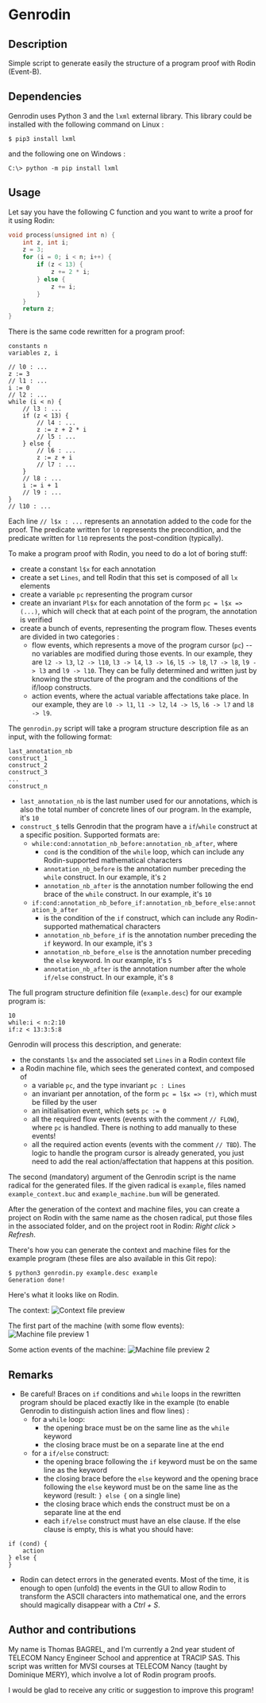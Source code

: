 # Genrodin

## Description

Simple script to generate easily the structure of a program proof with Rodin (Event-B).

## Dependencies

Genrodin uses Python 3 and the `lxml` external library. This library could be installed with the following command on Linux :
```
$ pip3 install lxml
```
and the following one on Windows :
```
C:\> python -m pip install lxml
```

## Usage

Let say you have the following C function and you want to write a proof for it using Rodin:
```c
void process(unsigned int n) {
    int z, int i;
    z = 3;
    for (i = 0; i < n; i++) {
        if (z < 13) {
            z += 2 * i;
        } else {
            z += i;
        }
    }
    return z;
}
```

There is the same code rewritten for a program proof:
```
constants n
variables z, i

// l0 : ...
z := 3
// l1 : ...
i := 0
// l2 : ...
while (i < n) {
    // l3 : ...
    if (z < 13) {
        // l4 : ...
        z := z + 2 * i
        // l5 : ...
    } else {
        // l6 : ...
        z := z + i
        // l7 : ...
    }
    // l8 : ...
    i := i + 1
    // l9 : ...
}
// l10 : ...
```

Each line `// l$x : ...` represents an annotation added to the code for the proof. The predicate written for `l0` represents the precondition, and the predicate written for `l10` represents the post-condition (typically).

To make a program proof with Rodin, you need to do a lot of boring stuff:
+ create a constant `l$x` for each annotation
+ create a set `Lines`, and tell Rodin that this set is composed of all `lx` elements
+ create a variable `pc` representing the program cursor
+ create an invariant `Pl$x` for each annotation of the form `pc = l$x => (...)`, which will check that at each point of the program, the annotation is verified
+ create a bunch of events, representing the program flow. Theses events are divided in two categories :
    - flow events, which represents a move of the program cursor (`pc`) -- no variables are modified during those events. In our example, they are `l2 -> l3`, `l2 -> l10`, `l3 -> l4`, `l3 -> l6`, `l5 -> l8`, `l7 -> l8`, `l9 -> l3` and `l9 -> l10`. They can be fully determined and written just by knowing the structure of the program and the conditions of the if/loop constructs.
    - action events, where the actual variable affectations take place. In our example, they are `l0 -> l1`, `l1 -> l2`, `l4 -> l5`, `l6 -> l7` and `l8 -> l9`.

The `genrodin.py` script will take a program structure description file as an input, with the following format:
```
last_annotation_nb
construct_1
construct_2
construct_3
...
construct_n
```

+ `last_annotation_nb` is the last number used for our annotations, which is also the total number of concrete lines of our program. In the example, it's `10`
+ `construct_$` tells Genrodin that the program have a `if`/`while` construct at a specific position. Supported formats are:
    - `while:cond:annotation_nb_before:annotation_nb_after`, where
        * `cond` is the condition of the `while` loop, which can include any Rodin-supported mathematical characters
        * `annotation_nb_before` is the annotation number preceding the `while` construct. In our example, it's `2`
        * `annotation_nb_after` is the annotation number following the end brace of the `while` construct. In our example, it's `10`
    - `if:cond:annotation_nb_before_if:annotation_nb_before_else:annotation_b_after`
        * is the condition of the `if` construct, which can include any Rodin-supported mathematical characters
        * `annotation_nb_before_if` is the annotation number preceding the `if` keyword. In our example, it's `3`
        * `annotation_nb_before_else` is the annotation number preceding the `else` keyword. In our example, it's `5`
        * `annotation_nb_after` is the annotation number after the whole `if/else` construct. In our example, it's `8`

The full program structure definition file (`example.desc`) for our example program is:
```
10
while:i < n:2:10
if:z < 13:3:5:8
```

Genrodin will process this description, and generate:
+ the constants `l$x` and the associated set `Lines` in a Rodin context file
+ a Rodin machine file, which sees the generated context, and composed of
    - a variable `pc`, and the type invariant `pc : Lines`
    - an invariant per annotation, of the form `pc = l$x => (⊤)`, which must be filled by the user
    - an initialisation event, which sets `pc := 0`
    - all the required flow events (events with the comment `// FLOW`), where `pc` is handled. There is nothing to add manually to these events!
    - all the required action events (events with the comment `// TBD`). The logic to handle the program cursor is already generated, you just need to add the real action/affectation that happens at this position.

The second (mandatory) argument of the Genrodin script is the name radical for the generated files. If the given radical is `example`, files named `example_context.buc` and `example_machine.bum` will be generated.

After the generation of the context and machine files, you can create a project on Rodin with the same name as the chosen radical, put those files in the associated folder, and on the project root in Rodin: *Right click > Refresh*.

There's how you can generate the context and machine files for the example program (these files are also available in this Git repo):
```
$ python3 genrodin.py example.desc example
Generation done!
```
Here's what it looks like on Rodin.

The context:
![Context file preview](https://raw.githubusercontent.com/tbagrel1/genrodin/master/screenshots/context.png)

The first part of the machine (with some flow events):
![Machine file preview 1](https://raw.githubusercontent.com/tbagrel1/genrodin/master/screenshots/machine1.png)

Some action events of the machine:
![Machine file preview 2](https://raw.githubusercontent.com/tbagrel1/genrodin/master/screenshots/machine2.png)

## Remarks

+ Be careful! Braces on `if` conditions and `while` loops in the rewritten program should be placed exactly like in the example (to enable Genrodin to distinguish action lines and flow lines) :
    - for a `while` loop:
        - the opening brace must be on the same line as the `while` keyword
        - the closing brace must be on a separate line at the end
    + for a `if/else` construct:
        + the opening brace following the `if` keyword must be on the same line as the keyword
        + the closing brace before the `else` keyword and the opening brace following the `else` keyword must be on the same line as the keyword (result: `} else {` on a single line)
        + the closing brace which ends the construct must be on a separate line at the end
        + each `if/else` construct must have an else clause. If the else clause is empty, this is what you should have:
```
if (cond) {
    action
} else {
}
```
+ Rodin can detect errors in the generated events. Most of the time, it is enough to open (unfold) the events in the GUI to allow Rodin to transform the ASCII characters into mathematical one, and the errors should magically disappear with a *Ctrl + S*.

## Author and contributions

My name is Thomas BAGREL, and I'm currently a 2nd year student of TELECOM Nancy Engineer School and apprentice at TRACIP SAS. This script was written for MVSI courses at TELECOM Nancy (taught by Dominique MERY), which involve a lot of Rodin program proofs.

I would be glad to receive any critic or suggestion to improve this program!